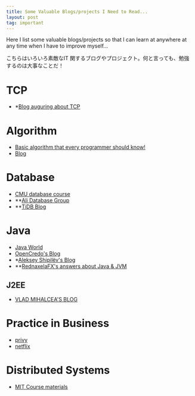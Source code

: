 ```yaml
---
title: Some Valuable Blogs/projects I Need to Read...
layout: post
tag: important  
---
```


Here I list some valuable blogs/projects so that I can learn at anywhere at any time when I have to improve myself...

こちらはいろいろ素敵なIT 関するブログやプロジェクト。何と言っても、勉強するのは大事なことだ！

# TCP

- *[Blog auguring about TCP](https://idea.popcount.org)



# Algorithm

- [Basic algorithm that every programmer should know!](http://algs4.cs.princeton.edu/home/)
- [Blog](http://ticki.github.io/)



# Database

- [CMU database course](http://15721.courses.cs.cmu.edu/spring2016/syllabus.html)
- **[Ali Database Group](http://mysql.taobao.org/monthly/)
- **[TiDB Blog](http://weekly.pingcap.com/)


# Java

- [Java World](http://www.javaworld.com/)
- [OpenCredo's Blog](https://opencredo.com/blog/)
- *[Aleksey Shipilëv's Blog](https://shipilev.net/)
- **[RednaxelaFX's answers about Java & JVM](https://zhuanlan.zhihu.com/p/25042028)

## J2EE

- [VLAD MIHALCEA'S BLOG](https://vladmihalcea.com/)



# Practice in Business

- [privy](https://engineering.privy.com/)
- [netflix](http://techblog.netflix.com/)



# Distributed Systems

- [MIT Course materials](https://pdos.csail.mit.edu/6.824/)